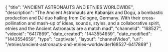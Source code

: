 {
    "title": "ANCIENT ASTRONAUTS AND ETNIES WORLDWIDE",
    "description": "The Ancient Astronauts are Kabanjak and Dogu, a bombastic production and DJ duo hailing from Cologne, Germany. With their cross-pollination and mash-up of ideas, sounds, styles, and a collaborative spirit, etnies and the Ancient Astronauts are a match mad",
    "channelid": "168527",
    "videoid": "6417869",
    "date_created": "1443554659",
    "date_modified": "1443554659",
    "type": "captivate",
    "layout": "channelVideo",
    "url": "\/etnies\/ancient-astronauts-and-etnies-worldwide\/168527-6417869"
}